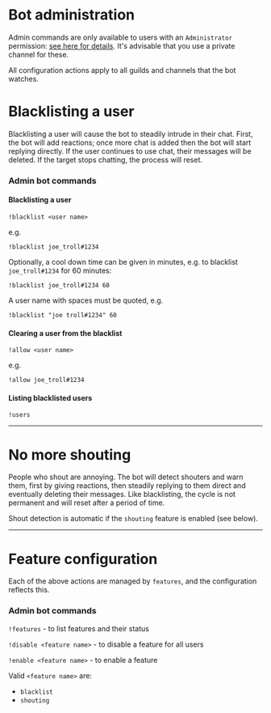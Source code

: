 # Bot administration

Admin commands are only available to users with an ``Administrator`` permission: [see here for details](https://discord.com/moderation/1500000176222-201:-Permissions-on-Discord). It's advisable that you use a private channel for these.

All configuration actions apply to all guilds and channels that the bot watches. 

# Blacklisting a user

Blacklisting a user will cause the bot to steadily intrude in their chat. First, the bot will add reactions; once more chat is added then the bot will start replying directly. If the user continues to use chat, their messages will be deleted. If the target stops chatting, the process will reset.

### Admin bot commands

#### Blacklisting a user

``!blacklist <user name>``

e.g.

``!blacklist joe_troll#1234``

Optionally, a cool down time can be given in minutes, e.g. to blacklist ``joe_troll#1234`` for 60 minutes:

``!blacklist joe_troll#1234 60``

A user name with spaces must be quoted, e.g.

``!blacklist "joe troll#1234" 60``

#### Clearing a user from the blacklist

``!allow <user name>``

e.g.

``!allow joe_troll#1234``

#### Listing blacklisted users

``!users``

---

# No more shouting

People who shout are annoying. The bot will detect shouters and warn them, first by giving reactions, then steadily replying to them direct and eventually deleting their messages. Like blacklisting, the cycle is not permanent and will reset after a period of time.

Shout detection is automatic if the ``shouting`` feature is enabled (see below).

---

# Feature configuration

Each of the above actions are managed by ``features``, and the configuration reflects this.

### Admin bot commands

``!features`` - to list features and their status

``!disable <feature name>`` - to disable a feature for all users

``!enable <feature name>`` - to enable a feature

Valid ``<feature name>`` are:

* ``blacklist``
* ``shouting``
